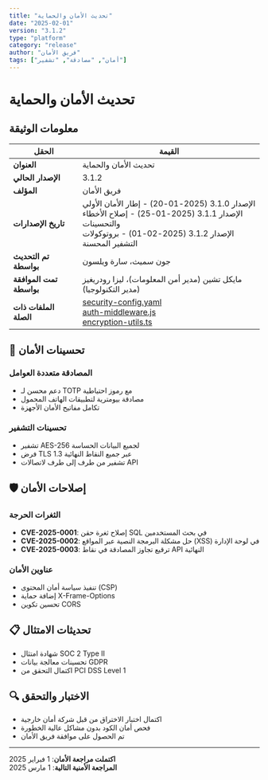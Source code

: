 ```yaml
---
title: "تحديث الأمان والحماية"
date: "2025-02-01"
version: "3.1.2"
type: "platform"
category: "release"
author: "فريق الأمان"
tags: ["أمان", "مصادقة", "تشفير"]
---
```


# تحديث الأمان والحماية

## معلومات الوثيقة

| الحقل | القيمة |
|-------|-------|
| **العنوان** | تحديث الأمان والحماية |
| **الإصدار الحالي** | 3.1.2 |
| **المؤلف** | فريق الأمان |
| **تاريخ الإصدارات** | الإصدار 3.1.0 (2025-01-20) - إطار الأمان الأولي<br/>الإصدار 3.1.1 (2025-01-25) - إصلاح الأخطاء والتحسينات<br/>الإصدار 3.1.2 (2025-02-01) - بروتوكولات التشفير المحسنة |
| **تم التحديث بواسطة** | جون سميث، سارة ويلسون |
| **تمت الموافقة بواسطة** | مايكل تشين (مدير أمن المعلومات)، ليزا رودريغيز (مدير التكنولوجيا) |
| **الملفات ذات الصلة** | [security-config.yaml](/files/security-config.yaml)<br/>[auth-middleware.js](/files/auth-middleware.js)<br/>[encryption-utils.ts](/files/encryption-utils.ts) |

## 🔐 تحسينات الأمان

### المصادقة متعددة العوامل
- دعم محسن لـ TOTP مع رموز احتياطية
- مصادقة بيومترية لتطبيقات الهاتف المحمول
- تكامل مفاتيح الأمان الأجهزة

### تحسينات التشفير
- تشفير AES-256 لجميع البيانات الحساسة
- فرض TLS 1.3 عبر جميع النقاط النهائية
- تشفير من طرف إلى طرف لاتصالات API

## 🛡️ إصلاحات الأمان

### الثغرات الحرجة
- **CVE-2025-0001**: إصلاح ثغرة حقن SQL في بحث المستخدمين
- **CVE-2025-0002**: حل مشكلة البرمجة النصية عبر المواقع (XSS) في لوحة الإدارة
- **CVE-2025-0003**: ترقيع تجاوز المصادقة في نقاط API النهائية

### عناوين الأمان
- تنفيذ سياسة أمان المحتوى (CSP)
- إضافة حماية X-Frame-Options
- تحسين تكوين CORS

## 📋 تحديثات الامتثال

- شهادة امتثال SOC 2 Type II
- تحسينات معالجة بيانات GDPR
- اكتمال التحقق من PCI DSS Level 1

## 🔍 الاختبار والتحقق

- اكتمال اختبار الاختراق من قبل شركة أمان خارجية
- فحص أمان الكود بدون مشاكل عالية الخطورة
- تم الحصول على موافقة فريق الأمان

---

**اكتملت مراجعة الأمان**: 1 فبراير 2025  
**المراجعة الأمنية التالية**: 1 مارس 2025
